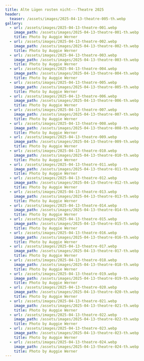 ```yaml
---
title: Alte Lügen rosten nicht---Theatre 2025
header:
  teaser: /assets/images/2025-04-13-theatre-005-th.webp
gallery:
  - url: /assets/images/2025-04-13-theatre-001.webp
    image_path: /assets/images/2025-04-13-theatre-001-th.webp
    title: Photo by Auggie Werner
  - url: /assets/images/2025-04-13-theatre-002.webp
    image_path: /assets/images/2025-04-13-theatre-002-th.webp
    title: Photo by Auggie Werner
  - url: /assets/images/2025-04-13-theatre-003.webp
    image_path: /assets/images/2025-04-13-theatre-003-th.webp
    title: Photo by Auggie Werner
  - url: /assets/images/2025-04-13-theatre-004.webp
    image_path: /assets/images/2025-04-13-theatre-004-th.webp
    title: Photo by Auggie Werner
  - url: /assets/images/2025-04-13-theatre-005.webp
    image_path: /assets/images/2025-04-13-theatre-005-th.webp
    title: Photo by Auggie Werner
  - url: /assets/images/2025-04-13-theatre-006.webp
    image_path: /assets/images/2025-04-13-theatre-006-th.webp
    title: Photo by Auggie Werner
  - url: /assets/images/2025-04-13-theatre-007.webp
    image_path: /assets/images/2025-04-13-theatre-007-th.webp
    title: Photo by Auggie Werner
  - url: /assets/images/2025-04-13-theatre-008.webp
    image_path: /assets/images/2025-04-13-theatre-008-th.webp
    title: Photo by Auggie Werner
  - url: /assets/images/2025-04-13-theatre-009.webp
    image_path: /assets/images/2025-04-13-theatre-009-th.webp
    title: Photo by Auggie Werner
  - url: /assets/images/2025-04-13-theatre-010.webp
    image_path: /assets/images/2025-04-13-theatre-010-th.webp
    title: Photo by Auggie Werner
  - url: /assets/images/2025-04-13-theatre-011.webp
    image_path: /assets/images/2025-04-13-theatre-011-th.webp
    title: Photo by Auggie Werner
  - url: /assets/images/2025-04-13-theatre-012.webp
    image_path: /assets/images/2025-04-13-theatre-012-th.webp
    title: Photo by Auggie Werner
  - url: /assets/images/2025-04-13-theatre-013.webp
    image_path: /assets/images/2025-04-13-theatre-013-th.webp
    title: Photo by Auggie Werner
  - url: /assets/images/2025-04-13-theatre-014.webp
    image_path: /assets/images/2025-04-13-theatre-014-th.webp
    title: Photo by Auggie Werner
  - url: /assets/images/2025-04-13-theatre-015.webp
    image_path: /assets/images/2025-04-13-theatre-015-th.webp
    title: Photo by Auggie Werner
  - url: /assets/images/2025-04-13-theatre-016.webp
    image_path: /assets/images/2025-04-13-theatre-016-th.webp
    title: Photo by Auggie Werner
  - url: /assets/images/2025-04-13-theatre-017.webp
    image_path: /assets/images/2025-04-13-theatre-017-th.webp
    title: Photo by Auggie Werner
  - url: /assets/images/2025-04-13-theatre-018.webp
    image_path: /assets/images/2025-04-13-theatre-018-th.webp
    title: Photo by Auggie Werner
  - url: /assets/images/2025-04-13-theatre-019.webp
    image_path: /assets/images/2025-04-13-theatre-019-th.webp
    title: Photo by Auggie Werner
  - url: /assets/images/2025-04-13-theatre-020.webp
    image_path: /assets/images/2025-04-13-theatre-020-th.webp
    title: Photo by Auggie Werner
  - url: /assets/images/2025-04-13-theatre-021.webp
    image_path: /assets/images/2025-04-13-theatre-021-th.webp
    title: Photo by Auggie Werner
  - url: /assets/images/2025-04-13-theatre-022.webp
    image_path: /assets/images/2025-04-13-theatre-022-th.webp
    title: Photo by Auggie Werner
  - url: /assets/images/2025-04-13-theatre-023.webp
    image_path: /assets/images/2025-04-13-theatre-023-th.webp
    title: Photo by Auggie Werner
  - url: /assets/images/2025-04-13-theatre-024.webp
    image_path: /assets/images/2025-04-13-theatre-024-th.webp
    title: Photo by Auggie Werner
---
```

